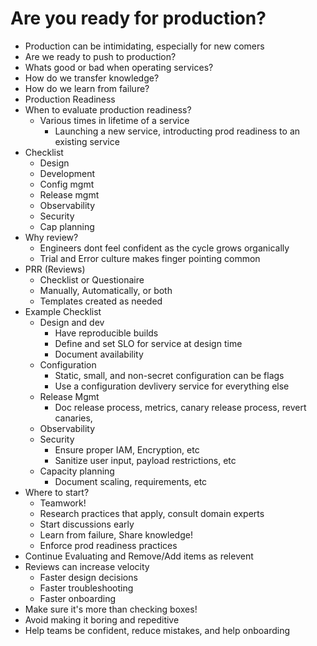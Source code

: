 # Are you ready for production?

* Production can be intimidating, especially for new comers
* Are we ready to push to production?
* Whats good or bad when operating services?
* How do we transfer knowledge?
* How do we learn from failure?
* Production Readiness
* When to evaluate production readiness?
    * Various times in lifetime of a service
        * Launching a new service, introducting prod readiness to an existing service
* Checklist
    * Design
    * Development
    * Config mgmt
    * Release mgmt
    * Observability
    * Security
    * Cap planning
* Why review?
    * Engineers dont feel confident as the cycle grows organically
    * Trial and Error culture makes finger pointing common
* PRR (Reviews)
    * Checklist or Questionaire
    * Manually, Automatically, or both
    * Templates created as needed
* Example Checklist
    * Design and dev
        * Have reproducible builds
        * Define and set SLO for service at design time
        * Document availability
    * Configuration
        * Static, small, and non-secret configuration can be flags
        * Use a configuration devlivery service for everything else
    * Release Mgmt
        * Doc release process, metrics, canary release process, revert canaries, 
    * Observability
    * Security
        * Ensure proper IAM, Encryption, etc
        * Sanitize user input, payload restrictions, etc
    * Capacity planning
        * Document scaling, requirements, etc
* Where to start?
    * Teamwork!
    * Research practices that apply, consult domain experts
    * Start discussions early
    * Learn from failure, Share knowledge!
    * Enforce prod readiness practices
* Continue Evaluating and Remove/Add items as relevent
* Reviews can increase velocity
    * Faster design decisions
    * Faster troubleshooting
    * Faster onboarding
* Make sure it's more than checking boxes!
* Avoid making it boring and repeditive
* Help teams be confident, reduce mistakes, and help onboarding